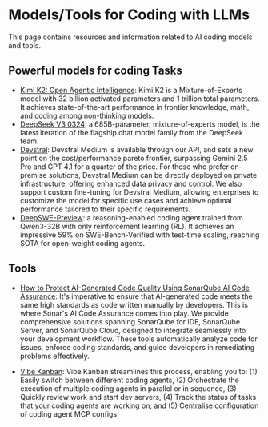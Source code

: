 # Models/Tools for Coding with LLMs

This page contains resources and information related to AI coding models and tools.

## Powerful models for coding Tasks

* [Kimi K2: Open Agentic Intelligence](https://moonshotai.github.io/Kimi-K2/?utm_source=alphasignal&utm_campaign=2025-07-15&asuniq=98a017d3): Kimi K2 is a Mixture-of-Experts model with 32 billion activated parameters and 1 trillion total parameters. It achieves state-of-the-art performance in frontier knowledge, math, and coding among non-thinking models.
* [DeepSeek V3 0324](https://api-docs.deepseek.com/news/news250325): a 685B-parameter, mixture-of-experts model, is the latest iteration of the flagship chat model family from the DeepSeek team.
* [Devstral](https://mistral.ai/news/devstral-2507?utm_source=alphasignal&utm_campaign=2025-07-15&asuniq=e221967b): Devstral Medium is available through our API, and sets a new point on the cost/performance pareto frontier, surpassing Gemini 2.5 Pro and GPT 4.1 for a quarter of the price. For those who prefer on-premise solutions, Devstral Medium can be directly deployed on private infrastructure, offering enhanced data privacy and control. We also support custom fine-tuning for Devstral Medium, allowing enterprises to customize the model for specific use cases and achieve optimal performance tailored to their specific requirements. 
* [DeepSWE-Preview](https://huggingface.co/agentica-org/DeepSWE-Preview): a reasoning-enabled coding agent trained from Qwen3-32B with only reinforcement learning (RL). It achieves an impressive 59% on SWE-Bench-Verified with test-time scaling, reaching SOTA for open-weight coding agents. 

## Tools

* [How to Protect AI-Generated Code Quality Using SonarQube AI Code Assurance](https://www.sonarsource.com/resources/how-to-protect-ai-generated-code-quality/?utm_medium=paid&utm_source=google&utm_campaign=ss-protect-ai-code&utm_content=21774971465&utm_term=ai%20assisted%20coding&s_category=Paid&s_source=Paid%20Search&s_origin=google&s_campaign=SQ-EMEA-East-DACH-Generic&s_content=AI&s_term=ai%20assisted%20coding&s_category=Paid&s_source=Paid%20Search&s_origin=Google&cq_src=google_ads&cq_cmp=21774971465&cq_con=166756621845&cq_term=ai%20assisted%20coding&cq_med=&cq_plac=&cq_net=g&cq_pos=&cq_plt=gp&gad_source=1&gad_campaignid=21774971465&gclid=CjwKCAjw1dLDBhBoEiwAQNRiQcSqQ9l1smH55RXn9RBcNTXeV5FSHth-yFcJWJcowpQ4_YcFP460HRoCXU8QAvD_BwE): It's imperative to ensure that AI-generated code meets the same high standards as code written manually by developers. This is where Sonar's AI Code Assurance comes into play. We provide comprehensive solutions spanning SonarQube for IDE, SonarQube Server, and SonarQube Cloud, designed to integrate seamlessly into your development workflow. These tools automatically analyze code for issues, enforce coding standards, and guide developers in remediating problems effectively.

* [Vibe Kanban](https://github.com/BloopAI/vibe-kanban): Vibe Kanban streamlines this process, enabling you to: (1) Easily switch between different coding agents, (2) Orchestrate the execution of multiple coding agents in parallel or in sequence, (3) Quickly review work and start dev servers, (4) Track the status of tasks that your coding agents are working on, and (5) Centralise configuration of coding agent MCP configs
